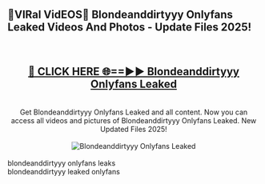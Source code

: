 <h2>🔴VIRal VidEOS🔴 Blondeanddirtyyy Onlyfans Leaked Videos And Photos - Update Files 2025!</h2>
<br>
<div align="center">
<h2><a href="https://virallinks.top/odZfE0" rel="nofollow">🔴 CLICK HERE 🌐==►► Blondeanddirtyyy Onlyfans Leaked</a></h2>
<br>
Get Blondeanddirtyyy Onlyfans Leaked and all content. Now you can access all videos and pictures of Blondeanddirtyyy Onlyfans Leaked. New Updated Files 2025!
<br>
<br>
<a href="https://virallinks.top/odZfE0" rel="nofollow" data-target="animated-image.originalLink"><img src="https://i.imgur.com/dJHk4Zq.gif)" alt="Blondeanddirtyyy Onlyfans Leaked" style="max-width: 100%; display: inline-block;" data-target="animated-image.originalImage"></a>
</div>
<br>
blondeanddirtyyy onlyfans leaks<br>
blondeanddirtyyy leaked onlyfans